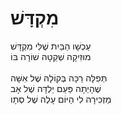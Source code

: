 # מִקְדָּשׁ

עַכְשָׁו הַבַּיִת שֶׁלִּי מִקְדָּשׁ\
מוּזִיקָה שְׁקֵטָה שׁוֹרָה בּוֹ\
\
תְּפִלָּה רַכָּה בְּקוֹלָהּ שֶׁל אִשָּׁה\
שֶׁהָיְתָה פַּעַם יַלְדָּה שֶׁל אָב\
מַזְכִּירָה לִי הַיּוֹם עָלֶה שֶׁל סְתָו